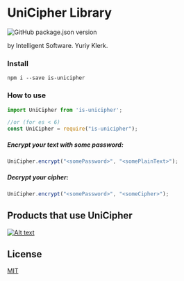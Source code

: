 # UniCipher Library 
![GitHub package.json version](https://img.shields.io/github/package-json/v/yuriy-klerk/UniCipher?label=NPM&style=for-the-badge)

by Intelligent Software. Yuriy Klerk.
### Install
```$xslt
npm i --save is-unicipher
```

### How to use

```javascript
import UniCipher from 'is-unicipher';

//or (for es < 6)
const UniCipher = require("is-unicipher"); 
```

##### Encrypt your text with some password:
```javascript
UniCipher.encrypt("<somePassword>", "<somePlainText>");
```

##### Decrypt your cipher:
```javascript
UniCipher.encrypt("<somePassword>", "<someCipher>");
```

## Products that use UniCipher

[![Alt text](https://callaba.io/img/logo-black.svg)](https://callaba.io/)


## License

[MIT](https://github.com/yuriy-klerk/UniCipher/blob/master/LICENSE.md)

